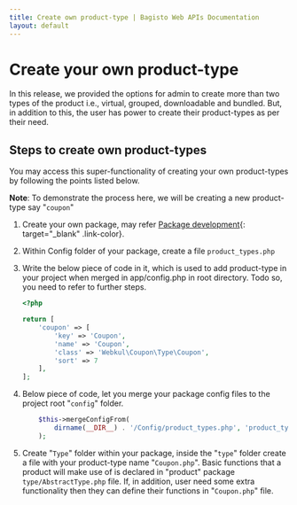 ```yaml
---
title: Create own product-type | Bagisto Web APIs Documentation
layout: default
---
```


# Create your own product-type

In this release, we provided the options for admin to create more than two types of the product i.e., virtual, grouped, downloadable and bundled. But, in addition to this, the user has power to create their product-types as per their need.

## Steps to create own product-types

You may access this super-functionality of creating your own product-types by following the points listed below.

**Note**: To demonstrate the process here, we will be creating a new product-type say "`coupon`"

1. Create your own package, may refer [Package development](create_package.md){: target="\_blank" .link-color}.
2. Within Config folder of your package, create a file `product_types.php`
3. Write the below piece of code in it, which is used to add product-type in your project when merged in app/config.php in root directory. Todo so, you need to refer to further steps.

    ```php
    <?php

    return [
        'coupon' => [
            'key' => 'Coupon',
            'name' => 'Coupon',
            'class' => 'Webkul\Coupon\Type\Coupon',
            'sort' => 7
        ],
    ];
    ```

4. Below piece of code, let you merge your package config files to the project root "`config`" folder.

    ```php
        $this->mergeConfigFrom(
            dirname(__DIR__) . '/Config/product_types.php', 'product_types'
        );
    ```

5. Create "`Type`" folder within your package, inside the "`type`" folder create a file with your product-type name "`Coupon.php`". Basic functions that a product will make use of is declared in "product" package `type/AbstractType.php` file. If, in addition, user need some extra functionality then they can define their functions in "`Coupon.php`" file.